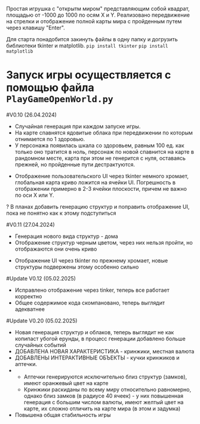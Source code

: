 Простая игрушка с "открытм миром" представляющим собой квадрат, площадью от -1000 до 1000 по осям X и Y. Реализовано передвижение на стрелки и отображение полной карты мира с пройденным путем через клавишу "Enter".

Для старта понадобится закинуть файлы в одну папку и догрузить библиотеки tkinter и matplotlib. `pip install tkinter` `pip install matplotlib`
# Запуск игры осуществляется с помощью файла `PlayGameOpenWorld.py`

#V0.10 (26.04.2024)
+ Случайная генерация при каждом запуске игры.
+ На карте спавнятся ядовитые облака при передвижении по которым отнимается по 1 здоровью.
+ У персонажа появилась шкала со здоровьем, равным 100 ед. как только оно тратится в ноль, персонаж по новой спавнится на карте в рандомном месте, карта при этом не генерится с нуля, оставаясь прежней, но пройденные пути дестрактуются.
- Отображение пользовательского UI через tkinter немного хромает, глобальная карта криво ложится на ячейки UI. Погрешность в отображении примерно в 2-3 ячейки плоскости, причем не важно по оси X или Y.
  
? В планах добавить генерацию структур и поправить отображение UI, пока не понятно как к этому подступиться

#V0.11 (27.04.2024)
+ Генерация нового вида структур - дома
+ Отображение структур черным цветом, через них нельзя пройти, но отображаются они очень криво
- Отображение UI через tkinter по прежнему хромает, новые структуры подвержены этому особенно сильно

#Update V0.12 (05.02.2025)
+ Исправлено отображение через tinker, теперь все работает корректно
+ Общее содержимое кода скомпановано, теперь выглядит адекватнее

#Update V0.20 (05.02.2025)
+ Новая генерация структур и облаков, теперь выглядит не как копипаст убогой ерунды, в процесс генерации добавлено больше случайных событий
+ ДОБАВЛЕНА НОВАЯ ХАРАКТЕРИСТИКА - кринжики, местная валюта
+ ДОБАВЛЕНЫ ИНТЕРАКТИВНЫЕ ОБЪЕКТЫ - кучки кринжиков и аптечки.
+ + Аптечки генерируются исключительно близ структур (замков), имеют оранжевый цвет на карте
  + Кринжики раскиданы по всему миру относительно равномерно, однако близ замков (в радиусе 40 ячеек) - у них повышенная генерация с большим числом валюты, имеют желтый цвет на карте, их сложно отличить на карте мира (в этом и задумка)
+ Повышена общая стабильность игры
